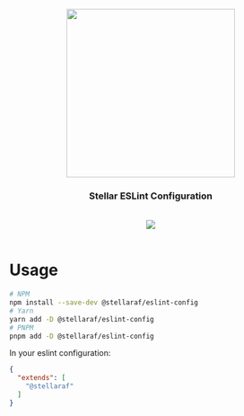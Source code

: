 <div align="center">
  <br/>
  <img src="https://res.cloudinary.com/stellaraf/image/upload/v1604277355/stellar-logo-gradient.svg" width="300" />
  <br/>
  <h3>Stellar ESLint Configuration</h3>
  <br/>
  <a href="https://github.com/stellaraf/eslint/actions?query=workflow%3ATests">
    <img src="https://img.shields.io/github/workflow/status/stellaraf/eslint/Tests?color=%239100fa&event=push&style=for-the-badge" />
  </a>
  <br/>
  <br/>
</div>

# Usage

```bash
# NPM
npm install --save-dev @stellaraf/eslint-config
# Yarn
yarn add -D @stellaraf/eslint-config
# PNPM
pnpm add -D @stellaraf/eslint-config
```

In your eslint configuration:

```json
{
  "extends": [
    "@stellaraf"
  ]
}
```
